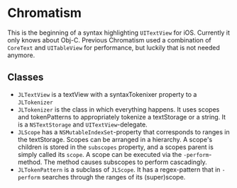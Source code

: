 Chromatism
==========

This is the beginning of a syntax highlighting `UITextView` for iOS. Currently it only knows about Obj-C. Previous Chromatism used a combination of `CoreText` and `UITableView` for performance, but luckily that is not needed anymore.

## Classes
- `JLTextView` is a textView with a syntaxTokenixer property to a `JLTokenizer`
- `JLTokenizer` is the class in which everything happens. It uses scopes and tokenPatterns to appropriately tokenize a textStorage or a string. It is a `NSTextStorage` and `UITextView`-delegate.
- `JLScope` has a `NSMutableIndexSet`-property that corresponds to ranges in the textStorage. Scopes can be arranged in a hierarchy. A scope's children is stored in the `subscopes` property, and a scopes parent is simply called its `scope`. A scope can be executed via the `-perform`-method. The method causes subscopes to perform cascadingly. 
- `JLTokenPattern` is a subclass of `JLScope`. It has a regex-pattern that in `-perform` searches through the ranges of its (super)scope.




